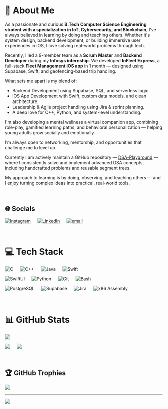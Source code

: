 # 💫 About Me
As a passionate and curious **B.Tech Computer Science Engineering student with a specialization in IoT, Cybersecurity, and Blockchain**, I’ve always believed in learning by doing and teaching others. Whether it's system design, backend development, or building immersive user experiences in iOS, I love solving real-world problems through tech.

Recently, I led a 9-member team as a **Scrum Master** and **Backend Developer** during my **Infosys internship**. We developed **InFleet Express**, a full-stack **Fleet Management iOS app** in 1 month — designed using Supabase, Swift, and geofencing-based trip handling.

What sets me apart is my blend of:
- Backend Development using Supabase, SQL, and serverless logic.
- iOS App Development with Swift, custom data models, and clean architecture.
- Leadership & Agile project handling using Jira & sprint planning.
- A deep love for C++, Python, and system-level understanding.

I'm also developing a mental wellness a virtual companion app, combining role-play, gamified learning paths, and behavioral personalization — helping young adults grow socially and emotionally.

I’m always open to networking, mentorship, and opportunities that challenge me to level up.

Currently I am actively maintain a GitHub repository — [DSA-Playground](https://github.com/Devansh-Seth-DEV/DSA-Playground) — where I consistently solve and implement advanced DSA concepts, including handcrafted problems and reusable segment trees.

My approach to learning is by doing, observing, and teaching others — and I enjoy turning complex ideas into practical, real-world tools.

<br>

## 🌐 Socials
[![Instagram](https://img.shields.io/badge/Instagram-%23E4405F.svg?logo=Instagram&logoColor=white)](https://www.instagram.com/engg.devanshseth/?hl=en)  &emsp;  [![LinkedIn](https://img.shields.io/badge/LinkedIn-%230077B5.svg?logo=linkedin&logoColor=white)](https://www.linkedin.com/in/devansh-seth-0b6a07264/)  &emsp;  [![email](https://img.shields.io/badge/Email-D14836?logo=gmail&logoColor=white)](mailto:dev.devanshseth.engg0072@gmail.com) 

<br>

# 💻 Tech Stack
![C](https://img.shields.io/badge/c-%2300599C.svg?style=for&logo=c&logoColor=white)  &emsp;  ![C++](https://img.shields.io/badge/c++-%2300599C.svg?style=for&logo=c%2B%2B&logoColor=white)  &emsp;  ![Java](https://img.shields.io/badge/java-%23ED8B00.svg?style=for&logo=openjdk&logoColor=white)  &emsp;  ![Swift](https://img.shields.io/badge/Swift-orange?style=for&logo=swift&logoColor=white)

![SwiftUI](https://img.shields.io/badge/SwiftUI-orange?style=for&logo=swift&logoColor=white)  &emsp;  ![Python](https://img.shields.io/badge/python-3670A0?style=for&logo=python&logoColor=ffdd54)  &emsp;  ![Git](https://img.shields.io/badge/git-%23F05033.svg?style=for&logo=git&logoColor=white)  &emsp;  ![Bash](https://img.shields.io/badge/Bash-121011?style=for&logo=gnu-bash&logoColor=white)

![PostgreSQL](https://img.shields.io/badge/PostgreSQL-336791?style=for&logo=postgresql&logoColor=white)   &emsp;  ![Supabase](https://img.shields.io/badge/Supabase-3ECF8E?style=for&logo=supabase&logoColor=white)   &emsp;  ![Jira](https://img.shields.io/badge/Jira-0052CC?style=for&logo=jira&logoColor=white)   &emsp;  ![x86 Assembly](https://img.shields.io/badge/x86_Assembly-Basics-0078D7?style=for)


<br>

# 📊 GitHub Stats
![](https://github-readme-streak-stats.herokuapp.com/?user=Devansh-Seth-DEV&theme=dark&hide_border=false)

![](https://github-readme-stats.vercel.app/api?username=Devansh-Seth-DEV&theme=dark&hide_border=false&include_all_commits=false&count_private=false)   &emsp;  ![](https://github-readme-stats.vercel.app/api/top-langs/?username=Devansh-Seth-DEV&theme=dark&hide_border=false&include_all_commits=false&count_private=false&layout=compact)


<br>

## 🏆 GitHub Trophies
![](https://github-profile-trophy.vercel.app/?username=Devansh-Seth-DEV&theme=radical&no-frame=false&no-bg=true&margin-w=4)

---
[![](https://visitcount.itsvg.in/api?id=Swastik176&icon=0&color=0)](https://visitcount.itsvg.in)
